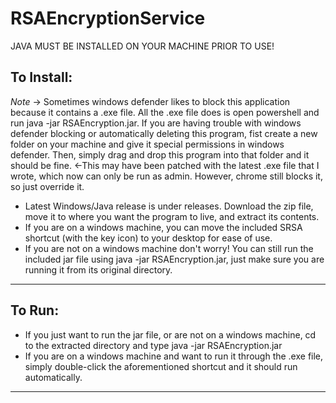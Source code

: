 # RSAEncryptionService
JAVA MUST BE INSTALLED ON YOUR MACHINE PRIOR TO USE!

To Install:
-------
*Note* -> Sometimes windows defender likes to block this application because it contains a .exe file. All the .exe file does is open powershell and run java -jar RSAEncryption.jar. If you are having trouble with windows defender blocking or automatically deleting this program, fist create a new folder on your machine and give it special permissions in windows defender. Then, simply drag and drop this program into that folder and it should be fine. <-This may have been patched with the latest .exe file that I wrote, which now can only be run as admin. However, chrome still blocks it, so just override it. 

- Latest Windows/Java release is under releases. Download the zip file, move it to where you want the program to live, and extract its contents.
- If you are on a windows machine, you can move the included SRSA shortcut (with the key icon) to your desktop for ease of use.
- If you are not on a windows machine don't worry! You can still run the included jar file using java -jar RSAEncryption.jar, just make sure you are running it from its original directory.
-------
To Run:
-------
- If you just want to run the jar file, or are not on a windows machine, cd to the extracted directory and type java -jar RSAEncryption.jar
- If you are on a windows machine and want to run it through the .exe file, simply double-click the aforementioned shortcut and it should run automatically.
---------
